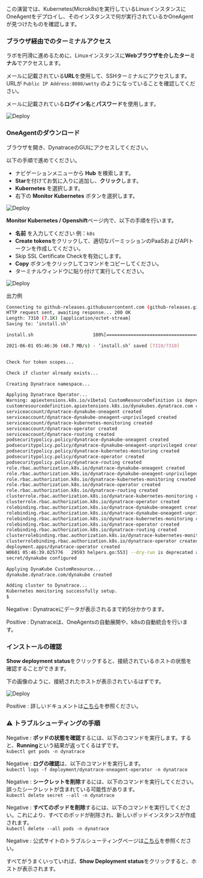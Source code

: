 <!-- Code for deploying OneAgent via Operator -->

この演習では、Kubernetes(Microk8s)を実行しているLinuxインスタンスにOneAgentをデプロイし、そのインスタンスで何が実行されているかOneAgentが見つけたものを確認します。

### ブラウザ経由でのターミナルアクセス

ラボを円滑に進めるために、Linuxインスタンスに**Webブラウザを介したターミナル**でアクセスします。

メールに記載されている**URL**を使用して、SSHターミナルにアクセスします。URLが `Public IP Address:8080/wetty` のようになっていることを確認してください。

メールに記載されている**ログイン名**と**パスワード**を使用します。

![Deploy](../assets/dem/wetty.png)

### OneAgentのダウンロード

ブラウザを開き、DynatraceのGUIにアクセスしてください。

以下の手順で進めてください。

* ナビゲーションメニューから **Hub** を検索します。
* **Star**を付けてお気に入りに追加し、**クリック**します。
* **Kubernetes** を選択します。
* 右下の **Monitor Kubernetes** ボタンを選択します。 

![Deploy](../assets/cloud-observe/k8s-deploy.gif)

**Monitor Kubernetes / Openshift**ページ内で、以下の手順を行います。

* **名前** を入力してください 例：`k8s`
* **Create tokens**をクリックして、適切なパーミッションのPaaSおよびAPIトークンを作成してください。
* Skip SSL Certificate Checkを有効にします。
* **Copy** ボタンをクリックしてコマンドをコピーしてください。
* ターミナルウィンドウに貼り付けて実行してください。

![Deploy](../assets/cloud-observe/k8s-deploy-2.gif)

出力例

```bash
Connecting to github-releases.githubusercontent.com (github-releases.githubusercontent.com)|185.199.108.154|:443... connected.
HTTP request sent, awaiting response... 200 OK
Length: 7310 (7.1K) [application/octet-stream]
Saving to: ‘install.sh’

install.sh                      100%[=====================================================>]   7.14K  --.-KB/s    in 0s      

2021-06-01 05:46:36 (40.7 MB/s) - ‘install.sh’ saved [7310/7310]


Check for token scopes...

Check if cluster already exists...

Creating Dynatrace namespace...

Applying Dynatrace Operator...
Warning: apiextensions.k8s.io/v1beta1 CustomResourceDefinition is deprecated in v1.16+, unavailable in v1.22+; use apiextensions.k8s.io/v1 CustomResourceDefinition
customresourcedefinition.apiextensions.k8s.io/dynakubes.dynatrace.com created
serviceaccount/dynatrace-dynakube-oneagent created
serviceaccount/dynatrace-dynakube-oneagent-unprivileged created
serviceaccount/dynatrace-kubernetes-monitoring created
serviceaccount/dynatrace-operator created
serviceaccount/dynatrace-routing created
podsecuritypolicy.policy/dynatrace-dynakube-oneagent created
podsecuritypolicy.policy/dynatrace-dynakube-oneagent-unprivileged created
podsecuritypolicy.policy/dynatrace-kubernetes-monitoring created
podsecuritypolicy.policy/dynatrace-operator created
podsecuritypolicy.policy/dynatrace-routing created
role.rbac.authorization.k8s.io/dynatrace-dynakube-oneagent created
role.rbac.authorization.k8s.io/dynatrace-dynakube-oneagent-unprivileged created
role.rbac.authorization.k8s.io/dynatrace-kubernetes-monitoring created
role.rbac.authorization.k8s.io/dynatrace-operator created
role.rbac.authorization.k8s.io/dynatrace-routing created
clusterrole.rbac.authorization.k8s.io/dynatrace-kubernetes-monitoring created
clusterrole.rbac.authorization.k8s.io/dynatrace-operator created
rolebinding.rbac.authorization.k8s.io/dynatrace-dynakube-oneagent created
rolebinding.rbac.authorization.k8s.io/dynatrace-dynakube-oneagent-unprivileged created
rolebinding.rbac.authorization.k8s.io/dynatrace-kubernetes-monitoring created
rolebinding.rbac.authorization.k8s.io/dynatrace-operator created
rolebinding.rbac.authorization.k8s.io/dynatrace-routing created
clusterrolebinding.rbac.authorization.k8s.io/dynatrace-kubernetes-monitoring created
clusterrolebinding.rbac.authorization.k8s.io/dynatrace-operator created
deployment.apps/dynatrace-operator created
W0601 05:46:39.025776   29593 helpers.go:553] --dry-run is deprecated and can be replaced with --dry-run=client.
secret/dynakube configured

Applying DynaKube CustomResource...
dynakube.dynatrace.com/dynakube created

Adding cluster to Dynatrace...
Kubernetes monitoring successfully setup.
$

```

Negative
: Dynatraceにデータが表示されるまで約5分かかります。

Positive
: Dynatraceは、OneAgentsの自動展開や、k8sの自動統合を行います。

### インストールの確認

**Show deployment status**をクリックすると、接続されているホストの状態を確認することができます。

下の画像のように、接続されたホストが表示されているはずです。

![Deploy](../assets/dem/download-deployment-status-1.png)

Positive
: 詳しいドキュメントは[こちら](https://www.dynatrace.com/support/help/technology-support/operating-systems/linux/)を参照ください。

### ⚠️ トラブルシューティングの手順

Negative
: **ポッドの状態を確認**するには、以下のコマンドを実行します。すると、**Running**という結果が返ってくるはずです。<br>
`kubectl get pods -n dynatrace`

Negative
: **ログの確認**は、以下のコマンドを実行します。<br>
`kubectl logs -f deployment/dynatrace-oneagent-operator -n dynatrace`

Negative
: **シークレットを削除**するには、以下のコマンドを実行してください。誤ったシークレットが含まれている可能性があります。 <br>
`kubectl delete secret --all -n dynatrace`

Negative
: **すべてのポッドを削除**するには、以下のコマンドを実行してください。これにより、すべてのポッドが削除され、新しいポッドインスタンスが作成されます。<br>
`kubectl delete --all pods -n dynatrace`

Negative
: 公式サイトのトラブルシューティングページは[こちら](https://www.dynatrace.com/support/help/setup-and-configuration/setup-on-container-platforms/kubernetes/troubleshoot-k8s-deployment-and-connectivity/)を参照ください。

すべてがうまくいっていれば、**Show Deployment status**をクリックすると、ホストが表示されます。